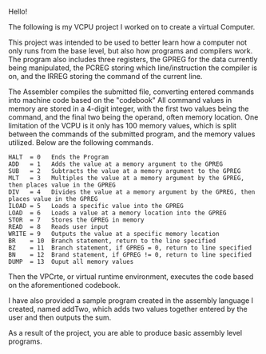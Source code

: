 Hello!

The following is my VCPU project I worked on to create a virtual Computer.

This project was intended to be used to better learn how a computer not only runs from the base level,
but also how programs and compilers work.
The program also includes three registers, 
the GPREG for the data currently being manipulated, the PCREG storing which line/instruction the compiler is on, and the IRREG storing the command of the current line.

The Assembler compiles the submitted file, converting entered commands into machine code based on the "codebook"
All command values in memory are stored in a 4-digit integer, with the first two values being the command, and the final two being the operand, often memory location.
One limitation of the VCPU is it only has 100 memory values, which is split between the commands of the submitted program, and the memory values utilized.
Below are the following commands.

    HALT  = 0   Ends the Program
    ADD   = 1   Adds the value at a memory argument to the GPREG
    SUB   = 2   Subtracts the value at a memory argument to the GPREG
    MLT   = 3   Multiples the value at a memory argument by the GPREG, then places value in the GPREG
    DIV   = 4   Divides the value at a memory argument by the GPREG, then places value in the GPREG
    ILOAD = 5   Loads a specific value into the GPREG
    LOAD  = 6   Loads a value at a memory location into the GPREG
    STOR  = 7   Stores the GPREG in memory
    READ  = 8   Reads user input
    WRITE = 9   Outputs the value at a specific memory location
    BR    = 10  Branch statement, return to the line specified
    BZ    = 11  Branch statement, if GPREG = 0, return to line specified
    BN    = 12  Brand statement, if GPREG != 0, return to line specified
    DUMP  = 13  Ouput all memory values

Then the VPCrte, or virtual runtime environment, executes the code based on the aforementioned codebook.

I have also provided a sample program created in the assembly language I created, named addTwo, which adds two values together entered by the user and then outputs the sum.


As a result of the project, you are able to produce basic assembly level programs.
